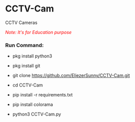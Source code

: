 # CCTV-Cam

CCTV Cameras 

<i style="color:red">Note: It's for Education purpose</i>

<h3> Run Command: </h3>

* pkg install python3

* pkg install git

* git clone https://github.com/EliezerSunny/CCTV-Cam.git

* cd CCTV-Cam

* pip install -r requirements.txt

* pip install colorama

* python3 CCTV-Cam.py

